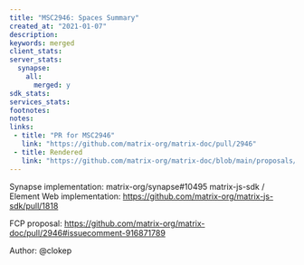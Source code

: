 ```yaml
---
title: "MSC2946: Spaces Summary"
created_at: "2021-01-07"
description:
keywords: merged
client_stats:
server_stats:
  synapse:
    all:
      merged: y
sdk_stats:
services_stats:
footnotes:
notes:
links:
 - title: "PR for MSC2946"
   link: "https://github.com/matrix-org/matrix-doc/pull/2946"
 - title: Rendered
   link: "https://github.com/matrix-org/matrix-doc/blob/main/proposals/2946-spaces-summary.md"
---
```


Synapse implementation: matrix-org/synapse#10495
matrix-js-sdk / Element Web implementation: https://github.com/matrix-org/matrix-js-sdk/pull/1818

FCP proposal: https://github.com/matrix-org/matrix-doc/pull/2946#issuecomment-916871789

Author: @clokep
